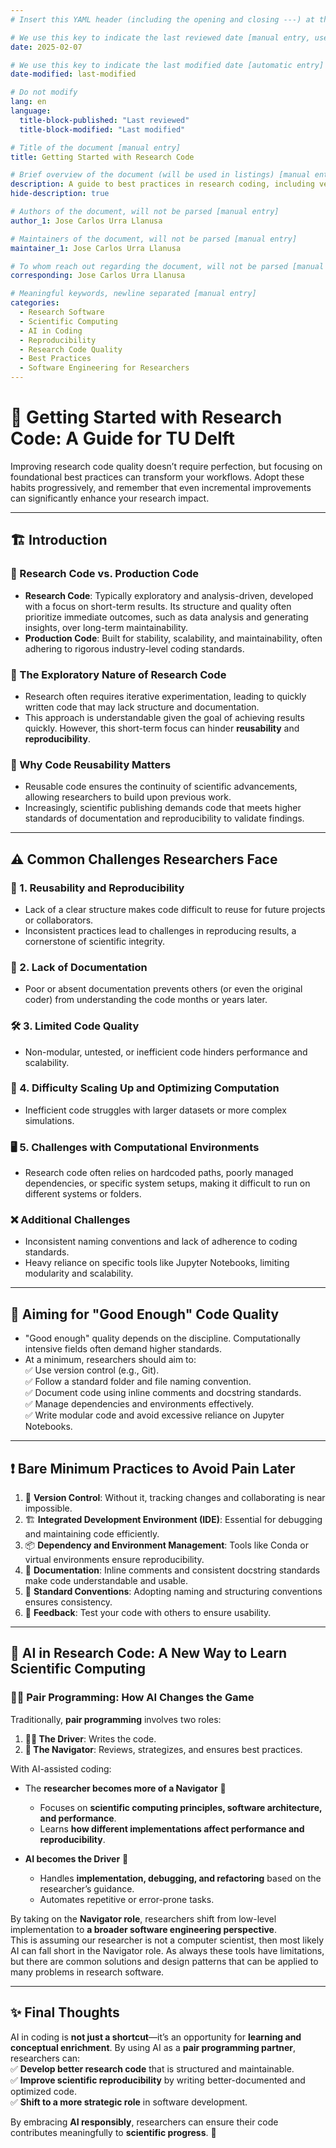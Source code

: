 ```yaml
---
# Insert this YAML header (including the opening and closing ---) at the beginning of the document and fill it out accordingly

# We use this key to indicate the last reviewed date [manual entry, use YYYY-MM-DD]
date: 2025-02-07

# We use this key to indicate the last modified date [automatic entry]
date-modified: last-modified

# Do not modify
lang: en
language: 
  title-block-published: "Last reviewed"
  title-block-modified: "Last modified"

# Title of the document [manual entry]
title: Getting Started with Research Code

# Brief overview of the document (will be used in listings) [manual entry]
description: A guide to best practices in research coding, including version control, documentation, AI-assisted coding, and reproducibility.
hide-description: true

# Authors of the document, will not be parsed [manual entry]
author_1: Jose Carlos Urra Llanusa

# Maintainers of the document, will not be parsed [manual entry]
maintainer_1: Jose Carlos Urra Llanusa

# To whom reach out regarding the document, will not be parsed [manual entry]
corresponding: Jose Carlos Urra Llanusa

# Meaningful keywords, newline separated [manual entry]
categories: 
  - Research Software
  - Scientific Computing
  - AI in Coding
  - Reproducibility
  - Research Code Quality
  - Best Practices
  - Software Engineering for Researchers
---
```




# 🚀 Getting Started with Research Code: A Guide for TU Delft  

Improving research code quality doesn’t require perfection, but focusing on foundational best practices can transform your workflows. Adopt these habits progressively, and remember that even incremental improvements can significantly enhance your research impact.  

---

## 🏗️ Introduction  

### 🔬 Research Code vs. Production Code  
- **Research Code**: Typically exploratory and analysis-driven, developed with a focus on short-term results. Its structure and quality often prioritize immediate outcomes, such as data analysis and generating insights, over long-term maintainability.  
- **Production Code**: Built for stability, scalability, and maintainability, often adhering to rigorous industry-level coding standards.  

### 🎯 The Exploratory Nature of Research Code  
- Research often requires iterative experimentation, leading to quickly written code that may lack structure and documentation.  
- This approach is understandable given the goal of achieving results quickly. However, this short-term focus can hinder **reusability** and **reproducibility**.  

### 🔄 Why Code Reusability Matters  
- Reusable code ensures the continuity of scientific advancements, allowing researchers to build upon previous work.  
- Increasingly, scientific publishing demands code that meets higher standards of documentation and reproducibility to validate findings.  

---

## ⚠️ Common Challenges Researchers Face  

### 🔁 1. Reusability and Reproducibility  
- Lack of a clear structure makes code difficult to reuse for future projects or collaborators.  
- Inconsistent practices lead to challenges in reproducing results, a cornerstone of scientific integrity.  

### 📖 2. Lack of Documentation  
- Poor or absent documentation prevents others (or even the original coder) from understanding the code months or years later.  

### 🛠️ 3. Limited Code Quality  
- Non-modular, untested, or inefficient code hinders performance and scalability.  

### 🚀 4. Difficulty Scaling Up and Optimizing Computation  
- Inefficient code struggles with larger datasets or more complex simulations.  

### 🖥️ 5. Challenges with Computational Environments  
- Research code often relies on hardcoded paths, poorly managed dependencies, or specific system setups, making it difficult to run on different systems or folders.  

### ❌ Additional Challenges  
- Inconsistent naming conventions and lack of adherence to coding standards.  
- Heavy reliance on specific tools like Jupyter Notebooks, limiting modularity and scalability.  

---

## 🎯 Aiming for "Good Enough" Code Quality  

- "Good enough" quality depends on the discipline. Computationally intensive fields often demand higher standards.  
- At a minimum, researchers should aim to:  
  ✅ Use version control (e.g., Git).  
  ✅ Follow a standard folder and file naming convention.  
  ✅ Document code using inline comments and docstring standards.  
  ✅ Manage dependencies and environments effectively.  
  ✅ Write modular code and avoid excessive reliance on Jupyter Notebooks.  

---

## ❗ Bare Minimum Practices to Avoid Pain Later  

1. 🛑 **Version Control**: Without it, tracking changes and collaborating is near impossible.  
2. 🏗️ **Integrated Development Environment (IDE)**: Essential for debugging and maintaining code efficiently.  
3. 📦 **Dependency and Environment Management**: Tools like Conda or virtual environments ensure reproducibility.  
4. 📝 **Documentation**: Inline comments and consistent docstring standards make code understandable and usable.  
5. 🔄 **Standard Conventions**: Adopting naming and structuring conventions ensures consistency.  
6. 👥 **Feedback**: Test your code with others to ensure usability.  

---

## 🤖 AI in Research Code: A New Way to Learn Scientific Computing  

### 🧑‍💻 Pair Programming: How AI Changes the Game  

Traditionally, **pair programming** involves two roles:
1. **👨‍💻 The Driver**: Writes the code.  
2. **🧐 The Navigator**: Reviews, strategizes, and ensures best practices.  

With AI-assisted coding:
- The **researcher becomes more of a Navigator** 🧐  
  - Focuses on **scientific computing principles, software architecture, and performance**.  
  - Learns **how different implementations affect performance and reproducibility**.  

- **AI becomes the Driver** 🤖  
  - Handles **implementation, debugging, and refactoring** based on the researcher’s guidance.  
  - Automates repetitive or error-prone tasks.  

By taking on the **Navigator role**, researchers shift from low-level implementation to **a broader software engineering perspective**.  
This is assuming our researcher is not a computer scientist, then most likely AI can fall short in the Navigator role. As always these tools have limitations, but there are common solutions and design patterns that can be applied to many problems in research software.

---

## ✨ Final Thoughts  

AI in coding is **not just a shortcut**—it’s an opportunity for **learning and conceptual enrichment**. By using AI as a **pair programming partner**, researchers can:  
✅ **Develop better research code** that is structured and maintainable.  
✅ **Improve scientific reproducibility** by writing better-documented and optimized code.  
✅ **Shift to a more strategic role** in software development.  

By embracing **AI responsibly**, researchers can ensure their code contributes meaningfully to **scientific progress**. 🚀  
